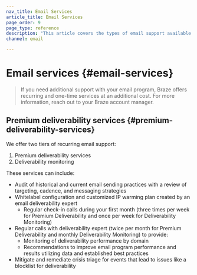 ```yaml
---
nav_title: Email Services
article_title: Email Services
page_order: 9
page_type: reference
description: "This article covers the types of email support available through Braze."
channel: email

---
```


# Email services {#email-services}

> If you need additional support with your email program, Braze offers recurring and one-time services at an additional cost. For more information, reach out to your Braze account manager.

## Premium deliverability services {#premium-deliverability-services}

We offer two tiers of recurring email support:
1. Premium deliverability services 
2. Deliverability monitoring

These services can include:

- Audit of historical and current email sending practices with a review of targeting, cadence, and messaging strategies
- Whitelabel configuration and customized IP warming plan created by an email deliverability expert
  - Regular check-in calls during your first month (three times per week for Premium Deliverability and once per week for Deliverability Monitoring)
- Regular calls with deliverability expert (twice per month for Premium Deliverability and monthly Deliverability Monitoring) to provide:
  - Monitoring of deliverability performance by domain
  - Recommendations to improve email program performance and results utilizing data and established best practices
- Mitigate and remediate crisis triage for events that lead to issues like a blocklist for deliverability

